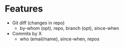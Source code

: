 # Features

- Git diff (changes in repo)
  - by-whom (opt), repo, branch (opt), since-when
- Commits by X
  - who (email/name), since-when, repos
